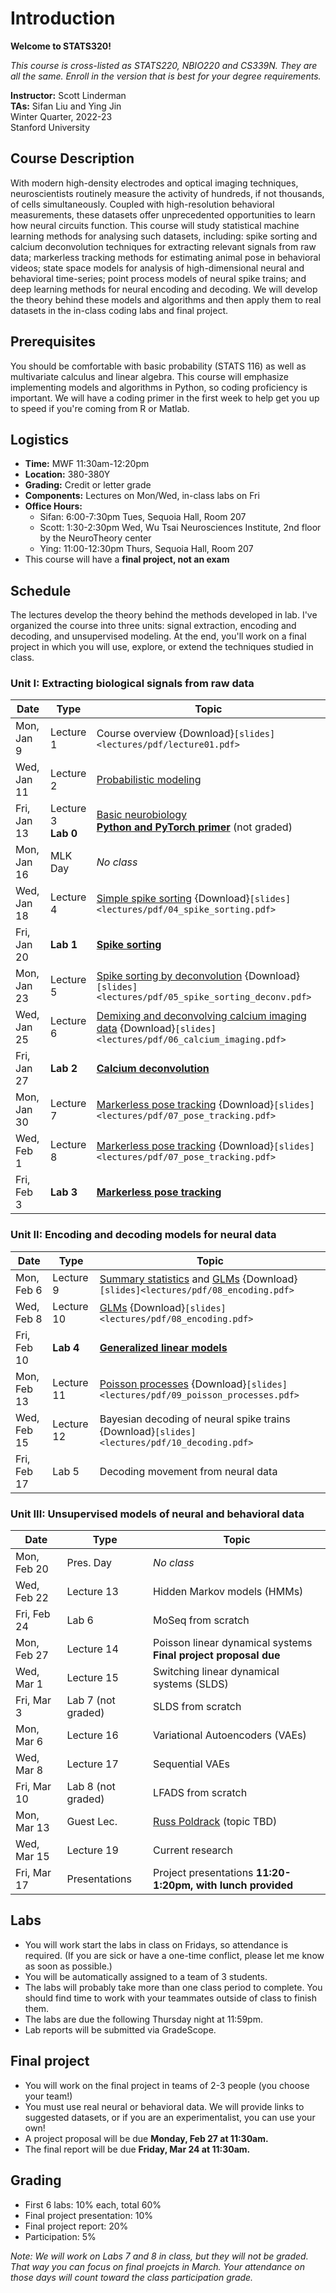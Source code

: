 # Introduction

**Welcome to STATS320!**

_This course is cross-listed as STATS220, NBIO220 and CS339N. They are all the same. Enroll in the version that is best for your degree requirements._

**Instructor:** Scott Linderman <br>
**TAs:** Sifan Liu and Ying Jin <br>
Winter Quarter, 2022-23 <br>
Stanford University

## Course Description
With modern high-density electrodes and optical imaging techniques, neuroscientists routinely measure the activity of hundreds, if not thousands, of cells simultaneously.  Coupled with high-resolution behavioral measurements, these datasets offer unprecedented opportunities to learn how neural circuits function.  This course will study statistical machine learning methods for analysing such datasets, including: spike sorting and calcium deconvolution techniques for extracting relevant signals from raw data; markerless tracking methods for estimating animal pose in behavioral videos; state space models for analysis of high-dimensional neural and behavioral time-series; point process models of neural spike trains; and deep learning methods for neural encoding and decoding. We will develop the theory behind these models and algorithms and then apply them to real datasets in the in-class coding labs and final project.

## Prerequisites
You should be comfortable with basic probability (STATS 116) as well as multivariate calculus and linear algebra. This course will emphasize implementing models and algorithms in Python, so coding proficiency is important. We will have a coding primer in the first week to help get you up to speed if you're coming from R or Matlab.

## Logistics
- **Time:** MWF 11:30am-12:20pm
- **Location:** 380-380Y
- **Grading:** Credit or letter grade
- **Components:** Lectures on Mon/Wed, in-class labs on Fri
- **Office Hours:**
    - Sifan: 6:00-7:30pm Tues, Sequoia Hall, Room 207
    - Scott: 1:30-2:30pm Wed, Wu Tsai Neurosciences Institute, 2nd floor by the NeuroTheory center
    - Ying: 11:00-12:30pm Thurs, Sequoia Hall, Room 207
- This course will have a **final project, not an exam**


## Schedule
The lectures develop the theory behind the methods developed in lab. I've organized the course into three units: signal extraction, encoding and decoding, and unsupervised modeling. At the end, you'll work on a final project in which you will use, explore, or extend the techniques studied in class.

### Unit I: Extracting biological signals from raw data
| Date        | Type       | Topic |
| ----------- | ---------- | ----- |
| Mon, Jan 9  | Lecture 1  | Course overview {Download}`[slides]<lectures/pdf/lecture01.pdf>`
| Wed, Jan 11 | Lecture 2  | [Probabilistic modeling](lectures/02_probabilistic_modeling)
| Fri, Jan 13 | Lecture 3 <br> **Lab 0**  | [Basic neurobiology](lectures/03_neurobio)  <br> [**Python and PyTorch primer**](labs/00_pytorch_primer.ipynb) (not graded)
| Mon, Jan 16 | MLK Day    | _No class_
| Wed, Jan 18 | Lecture 4  | [Simple spike sorting](lectures/04_simple_spike_sorting.ipynb) {Download}`[slides]<lectures/pdf/04_spike_sorting.pdf>`
| Fri, Jan 20 | **Lab 1**  | [**Spike sorting**](labs/01_spike_sorting.ipynb)
| Mon, Jan 23 | Lecture 5  | [Spike sorting by deconvolution](lectures/05_deconv_spike_sorting.ipynb) {Download}`[slides]<lectures/pdf/05_spike_sorting_deconv.pdf>`
| Wed, Jan 25 | Lecture 6  | [Demixing and deconvolving calcium imaging data](lectures/06_calcium_imaging.ipynb) {Download}`[slides]<lectures/pdf/06_calcium_imaging.pdf>`
| Fri, Jan 27 | **Lab 2**  | [**Calcium deconvolution**](labs/02_calcium_imaging.ipynb)
| Mon, Jan 30 | Lecture 7  | [Markerless pose tracking](lectures/07_pose_tracking.ipynb) {Download}`[slides]<lectures/pdf/07_pose_tracking.pdf>`
| Wed, Feb 1  | Lecture 8  | [Markerless pose tracking](lectures/07_pose_tracking.ipynb) {Download}`[slides]<lectures/pdf/07_pose_tracking.pdf>`
| Fri, Feb 3  | **Lab 3**  | [**Markerless pose tracking**](labs/03_pose_tracking.ipynb)

### Unit II: Encoding and decoding models for neural data
| Date        | Type       | Topic |
| ----------- | ---------- | ----- |
| Mon, Feb 6  | Lecture 9  | [Summary statistics](lectures/08_summary_stats.ipynb) and [GLMs](lectures/09_glm.ipynb) {Download}`[slides]<lectures/pdf/08_encoding.pdf>`
| Wed, Feb 8  | Lecture 10 | [GLMs](lectures/09_glm.ipynb) {Download}`[slides]<lectures/pdf/08_encoding.pdf>`
| Fri, Feb 10 | **Lab 4**      | [**Generalized linear models**](labs/04_glms.ipynb)
| Mon, Feb 13 | Lecture 11 | [Poisson processes](lectures/10_poisson_processes.ipynb) {Download}`[slides]<lectures/pdf/09_poisson_processes.pdf>`
| Wed, Feb 15 | Lecture 12 | Bayesian decoding of neural spike trains {Download}`[slides]<lectures/pdf/10_decoding.pdf>`
| Fri, Feb 17 | Lab 5      | Decoding movement from neural data

### Unit III: Unsupervised models of neural and behavioral data
| Date        | Type       | Topic |
| ----------- | ---------- | ----- |
| Mon, Feb 20 | Pres. Day  | _No class_
| Wed, Feb 22 | Lecture 13 | Hidden Markov models (HMMs)
| Fri, Feb 24 | Lab 6      | MoSeq from scratch
| Mon, Feb 27 | Lecture 14 | Poisson linear dynamical systems <br> **Final project proposal due**
| Wed, Mar 1  | Lecture 15 | Switching linear dynamical systems (SLDS)
| Fri, Mar 3  | Lab 7 (not graded) | SLDS from scratch
| Mon, Mar 6  | Lecture 16 | Variational Autoencoders (VAEs)
| Wed, Mar 8  | Lecture 17 | Sequential VAEs
| Fri, Mar 10 | Lab 8 (not graded) | LFADS from scratch
| Mon, Mar 13 | Guest Lec. | [Russ Poldrack](https://poldrack.github.io/) (topic TBD)
| Wed, Mar 15 | Lecture 19 | Current research
| Fri, Mar 17 | Presentations | Project presentations **11:20-1:20pm, with lunch provided**

## Labs
- You will work start the labs in class on Fridays, so attendance is required. (If you are sick or have a one-time conflict, please let me know as soon as possible.)
- You will be automatically assigned to a team of 3 students.
- The labs will probably take more than one class period to complete. You should find time to work with your teammates outside of class to finish them.
- The labs are due the following Thursday night at 11:59pm.
- Lab reports will be submitted via GradeScope.

## Final project

- You will work on the final project in teams of 2-3 people (you choose your team!)
- You must use real neural or behavioral data. We will provide links to suggested datasets, or if you are an experimentalist, you can use your own!
- A project proposal will be due **Monday, Feb 27 at 11:30am.**
- The final report will be due **Friday, Mar 24 at 11:30am.**

## Grading
- First 6 labs: 10% each, total 60%
- Final project presentation: 10%
- Final project report: 20%
- Participation: 5%

*Note: We will work on Labs 7 and 8 in class, but they will not be graded. That way you can focus on final proejcts in March. Your attendance on those days will count toward the class participation grade.*